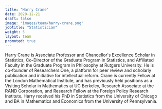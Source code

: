 ```yaml
---
title: "Harry Crane"
date: 2020-12-21
draft: false
image: "images/team/harry-crane.png"
jobtitle: "Statistician"
weight: 5
layout: team
promoted: true
---
```


Harry Crane is Associate Professor and Chancellor's Excellence Scholar in Statistics, Co-Director of the Graduate
Program in Statistics, and Affiliated Faculty in the Graduate Program in Philosophy at Rutgers University. He is
co-founder of Researchers.One, a platform for peer review and scholarly publication and initiative for intellectual
reform. Crane is currently Fellow at the London Mathematical Institute, and has previously held positions as a Visiting
Scholar in Mathematics at UC Berkeley, Research Associate at the RAND Corporation, and Research Fellow at the Foreign
Policy Research Institute. Harry received his PhD in Statistics from the University of Chicago and BA in Mathematics and
Economics from the University of Pennsylvania.